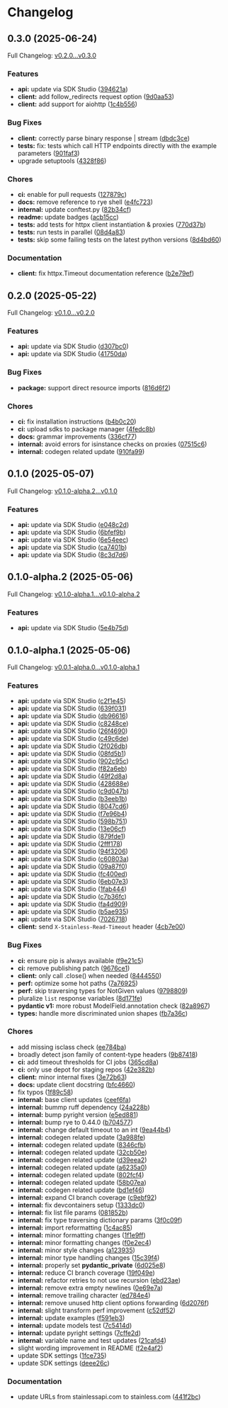 # Changelog

## 0.3.0 (2025-06-24)

Full Changelog: [v0.2.0...v0.3.0](https://github.com/patronus-ai/patronus-api-python/compare/v0.2.0...v0.3.0)

### Features

* **api:** update via SDK Studio ([394621a](https://github.com/patronus-ai/patronus-api-python/commit/394621af4956c1c46dc020838d24d0c6224ab54f))
* **client:** add follow_redirects request option ([9d0aa53](https://github.com/patronus-ai/patronus-api-python/commit/9d0aa531ccef74b7f6c03cb79dfc0f7f0cb9d20e))
* **client:** add support for aiohttp ([1c4b556](https://github.com/patronus-ai/patronus-api-python/commit/1c4b5568c755fea46ddad5e96872dfb6f828cfdc))


### Bug Fixes

* **client:** correctly parse binary response | stream ([dbdc3ce](https://github.com/patronus-ai/patronus-api-python/commit/dbdc3cec546600f449af8fcda3b2389c12029f28))
* **tests:** fix: tests which call HTTP endpoints directly with the example parameters ([901faf3](https://github.com/patronus-ai/patronus-api-python/commit/901faf319899f161cccf98995a5f9e26e58c1963))
* upgrade setuptools ([4328f86](https://github.com/patronus-ai/patronus-api-python/commit/4328f8611a91f78bdbbcff212ddbec642e7447ad))


### Chores

* **ci:** enable for pull requests ([127879c](https://github.com/patronus-ai/patronus-api-python/commit/127879c567743883472265affbef32d668528c7b))
* **docs:** remove reference to rye shell ([e4fc723](https://github.com/patronus-ai/patronus-api-python/commit/e4fc72352fc1759b0b7e82e2b739d4fffc1148ae))
* **internal:** update conftest.py ([82b34cf](https://github.com/patronus-ai/patronus-api-python/commit/82b34cfa8102c5c8a98ec5f44bce191dee14fbf7))
* **readme:** update badges ([acb15cc](https://github.com/patronus-ai/patronus-api-python/commit/acb15ccc380be0990cb16ee8e67bbe5c64675a11))
* **tests:** add tests for httpx client instantiation & proxies ([770d37b](https://github.com/patronus-ai/patronus-api-python/commit/770d37b60b9fda0630ca7c53577699f67539133b))
* **tests:** run tests in parallel ([08d4a83](https://github.com/patronus-ai/patronus-api-python/commit/08d4a835910f0064fb7dd846c4732deab61573fe))
* **tests:** skip some failing tests on the latest python versions ([8d4bd60](https://github.com/patronus-ai/patronus-api-python/commit/8d4bd6041be4dd70792c45ad16e0dceee1e47aa8))


### Documentation

* **client:** fix httpx.Timeout documentation reference ([b2e79ef](https://github.com/patronus-ai/patronus-api-python/commit/b2e79efabda9d803b803c4504cf5e99b354dc73c))

## 0.2.0 (2025-05-22)

Full Changelog: [v0.1.0...v0.2.0](https://github.com/patronus-ai/patronus-api-python/compare/v0.1.0...v0.2.0)

### Features

* **api:** update via SDK Studio ([d307bc0](https://github.com/patronus-ai/patronus-api-python/commit/d307bc0fdb7b811f41e5a7150ade8d43187834c9))
* **api:** update via SDK Studio ([41750da](https://github.com/patronus-ai/patronus-api-python/commit/41750da95e244542e211af7a3b67d92419460c37))


### Bug Fixes

* **package:** support direct resource imports ([816d6f2](https://github.com/patronus-ai/patronus-api-python/commit/816d6f2db8c19e74c8465cedd1dcf3693d9e7790))


### Chores

* **ci:** fix installation instructions ([b4b0c20](https://github.com/patronus-ai/patronus-api-python/commit/b4b0c201f162d092eee5d487d7ac436117b5367f))
* **ci:** upload sdks to package manager ([4fedc8b](https://github.com/patronus-ai/patronus-api-python/commit/4fedc8b9cfc1b183958f3a0ca981482139dc4cfa))
* **docs:** grammar improvements ([336cf77](https://github.com/patronus-ai/patronus-api-python/commit/336cf7783b3a9bb366078afec07d3bc18d50084a))
* **internal:** avoid errors for isinstance checks on proxies ([07515c6](https://github.com/patronus-ai/patronus-api-python/commit/07515c6d9a2f1984fac919ac84f6657e08f2c97b))
* **internal:** codegen related update ([910fa99](https://github.com/patronus-ai/patronus-api-python/commit/910fa9973ed67d0a6104f126db237ecb76b2d7ae))

## 0.1.0 (2025-05-07)

Full Changelog: [v0.1.0-alpha.2...v0.1.0](https://github.com/patronus-ai/patronus-api-python/compare/v0.1.0-alpha.2...v0.1.0)

### Features

* **api:** update via SDK Studio ([e048c2d](https://github.com/patronus-ai/patronus-api-python/commit/e048c2dd91616943b77d694eaf58ca3a69d8f0ec))
* **api:** update via SDK Studio ([6bfef9b](https://github.com/patronus-ai/patronus-api-python/commit/6bfef9b7d83cd2ce234ffc684ba46c4c5c876d5f))
* **api:** update via SDK Studio ([6e54eec](https://github.com/patronus-ai/patronus-api-python/commit/6e54eecb248d8563655d9c145cf50ad7c20aa183))
* **api:** update via SDK Studio ([ca7401b](https://github.com/patronus-ai/patronus-api-python/commit/ca7401b8c3e95e4135a7ecc0e8b945ea7864fba4))
* **api:** update via SDK Studio ([8c3d7d6](https://github.com/patronus-ai/patronus-api-python/commit/8c3d7d632f0490d6d7148b6ab48395ea7d4bcf9a))

## 0.1.0-alpha.2 (2025-05-06)

Full Changelog: [v0.1.0-alpha.1...v0.1.0-alpha.2](https://github.com/patronus-ai/patronus-api-python/compare/v0.1.0-alpha.1...v0.1.0-alpha.2)

### Features

* **api:** update via SDK Studio ([5e4b75d](https://github.com/patronus-ai/patronus-api-python/commit/5e4b75d185fa2018e0dcaaadd046fe4a10b93eb6))

## 0.1.0-alpha.1 (2025-05-06)

Full Changelog: [v0.0.1-alpha.0...v0.1.0-alpha.1](https://github.com/patronus-ai/patronus-api-python/compare/v0.0.1-alpha.0...v0.1.0-alpha.1)

### Features

* **api:** update via SDK Studio ([c2f1e45](https://github.com/patronus-ai/patronus-api-python/commit/c2f1e456cc4e82200819a5a07595272d2cad93f8))
* **api:** update via SDK Studio ([639f031](https://github.com/patronus-ai/patronus-api-python/commit/639f0315f7edc0d5794abde3835ab0941854340f))
* **api:** update via SDK Studio ([db96616](https://github.com/patronus-ai/patronus-api-python/commit/db96616ffbdbbeeeb5b25bf14d997044cba62625))
* **api:** update via SDK Studio ([c8248ce](https://github.com/patronus-ai/patronus-api-python/commit/c8248ce7cc166aa5510cd4feabaf0293158b1d6f))
* **api:** update via SDK Studio ([26f4690](https://github.com/patronus-ai/patronus-api-python/commit/26f4690b3b6c5662636190baaa9c9f7a6167efec))
* **api:** update via SDK Studio ([c49c6de](https://github.com/patronus-ai/patronus-api-python/commit/c49c6de9c8b084dddb37e6ae73867b82025aa42d))
* **api:** update via SDK Studio ([2f026db](https://github.com/patronus-ai/patronus-api-python/commit/2f026db744ce0b68fe96f3140501fc64f8059d41))
* **api:** update via SDK Studio ([08fd5b1](https://github.com/patronus-ai/patronus-api-python/commit/08fd5b1355cfa87ed52b6078a6ba8feeeff16d55))
* **api:** update via SDK Studio ([902c95c](https://github.com/patronus-ai/patronus-api-python/commit/902c95c55ee13338a773120fcf8652155182330d))
* **api:** update via SDK Studio ([f82a6eb](https://github.com/patronus-ai/patronus-api-python/commit/f82a6ebc9e3b0154324161ae3fd7b3efd143ef49))
* **api:** update via SDK Studio ([49f2d8a](https://github.com/patronus-ai/patronus-api-python/commit/49f2d8a0ad43e897c3c665c727d8e82da460259e))
* **api:** update via SDK Studio ([428688e](https://github.com/patronus-ai/patronus-api-python/commit/428688e1ba7f195920ad8ab8dfcd18ee1518ca12))
* **api:** update via SDK Studio ([c9d047b](https://github.com/patronus-ai/patronus-api-python/commit/c9d047bcb9ff3fc10636ca3e1fd3991f01b67429))
* **api:** update via SDK Studio ([b3eeb1b](https://github.com/patronus-ai/patronus-api-python/commit/b3eeb1b5bb528bb2350b68eb1e81f1ff6d77bd8b))
* **api:** update via SDK Studio ([8047cd6](https://github.com/patronus-ai/patronus-api-python/commit/8047cd688951fec546fec4b9219c26890939e0cf))
* **api:** update via SDK Studio ([f7e96b4](https://github.com/patronus-ai/patronus-api-python/commit/f7e96b400343782f3ca61748a021066f2c5361ce))
* **api:** update via SDK Studio ([598b751](https://github.com/patronus-ai/patronus-api-python/commit/598b751ce45f942c7d5651144f56d9892fa1fb3d))
* **api:** update via SDK Studio ([13e06cf](https://github.com/patronus-ai/patronus-api-python/commit/13e06cfab14ee960c9cfcbba1ce23969d3343ceb))
* **api:** update via SDK Studio ([879fde1](https://github.com/patronus-ai/patronus-api-python/commit/879fde16f4f301883c27e5c1c48ab0420631b8bd))
* **api:** update via SDK Studio ([2fff178](https://github.com/patronus-ai/patronus-api-python/commit/2fff1789d87b0650c377df59d001e5e3d0b55e1f))
* **api:** update via SDK Studio ([94f3206](https://github.com/patronus-ai/patronus-api-python/commit/94f320667f92038196a3c991d17d13d984e8b138))
* **api:** update via SDK Studio ([c60803a](https://github.com/patronus-ai/patronus-api-python/commit/c60803ac026fddf81ff87f5f4ee24e7d8baa10f3))
* **api:** update via SDK Studio ([09a87f0](https://github.com/patronus-ai/patronus-api-python/commit/09a87f09bdd3292015121071891cf9e47dfc5ad1))
* **api:** update via SDK Studio ([fc400ed](https://github.com/patronus-ai/patronus-api-python/commit/fc400edd62565ba98fa79f09cbdcb955853b1c71))
* **api:** update via SDK Studio ([6eb07e3](https://github.com/patronus-ai/patronus-api-python/commit/6eb07e3fce869c70debb077a14f48b485258a829))
* **api:** update via SDK Studio ([1fab444](https://github.com/patronus-ai/patronus-api-python/commit/1fab444d37d416d45b846c7727c119ef908b27dc))
* **api:** update via SDK Studio ([c7b36fc](https://github.com/patronus-ai/patronus-api-python/commit/c7b36fc2af09e33779b3405ae59771f2718e3627))
* **api:** update via SDK Studio ([fa4d909](https://github.com/patronus-ai/patronus-api-python/commit/fa4d909b61ba994ecdcc6796670610de0a4c7614))
* **api:** update via SDK Studio ([b5ae935](https://github.com/patronus-ai/patronus-api-python/commit/b5ae935fc45286b8319a22aa805ade8837061f67))
* **api:** update via SDK Studio ([7026718](https://github.com/patronus-ai/patronus-api-python/commit/70267188b0d7a71dcbef437d43fd583f410b2d44))
* **client:** send `X-Stainless-Read-Timeout` header ([4cb7e00](https://github.com/patronus-ai/patronus-api-python/commit/4cb7e0053414266ef5ad5800c2da8df4db0df934))


### Bug Fixes

* **ci:** ensure pip is always available ([f9e21c5](https://github.com/patronus-ai/patronus-api-python/commit/f9e21c52f8f4fec6f82a8da11d8dbc5f08abd241))
* **ci:** remove publishing patch ([9676ce1](https://github.com/patronus-ai/patronus-api-python/commit/9676ce1dc45a35d0545ab3d79a73eec285baa72e))
* **client:** only call .close() when needed ([8444550](https://github.com/patronus-ai/patronus-api-python/commit/8444550aa4e6e57afc86e89498807b01629ea78a))
* **perf:** optimize some hot paths ([7a76925](https://github.com/patronus-ai/patronus-api-python/commit/7a769259c215fa14d583bfaae772a17d53d91909))
* **perf:** skip traversing types for NotGiven values ([9798809](https://github.com/patronus-ai/patronus-api-python/commit/9798809a6c5432feba72a8d64270cb32f6e1a369))
* pluralize `list` response variables ([8d171fe](https://github.com/patronus-ai/patronus-api-python/commit/8d171febe58b58f4223c8bae0a5d68cae9bc1030))
* **pydantic v1:** more robust ModelField.annotation check ([82a8967](https://github.com/patronus-ai/patronus-api-python/commit/82a89677299385a95812ad2ea2e6fe5cc9e76dd9))
* **types:** handle more discriminated union shapes ([fb7a36c](https://github.com/patronus-ai/patronus-api-python/commit/fb7a36c365ddc81936e254a534afd6667f9ca536))


### Chores

* add missing isclass check ([ee784ba](https://github.com/patronus-ai/patronus-api-python/commit/ee784bad1a6153bfc73da25d561af08c1f4ff3e6))
* broadly detect json family of content-type headers ([9b87418](https://github.com/patronus-ai/patronus-api-python/commit/9b8741877be4ae893761e684038617fec952c0f4))
* **ci:** add timeout thresholds for CI jobs ([365cd8a](https://github.com/patronus-ai/patronus-api-python/commit/365cd8af6c7a49ce1c33ae406e02a75e0c75ffd0))
* **ci:** only use depot for staging repos ([42e382b](https://github.com/patronus-ai/patronus-api-python/commit/42e382bece034836f1c8b5597e8b131f410ca35c))
* **client:** minor internal fixes ([3e72b63](https://github.com/patronus-ai/patronus-api-python/commit/3e72b63e23cac5ad4efd7131c3da4bcfdad3be90))
* **docs:** update client docstring ([bfc4660](https://github.com/patronus-ai/patronus-api-python/commit/bfc466092a2bc96ff92e7fe4822e2dc078617d7d))
* fix typos ([1f89c58](https://github.com/patronus-ai/patronus-api-python/commit/1f89c58c25367e7134d1ad5c21cb0c455da3840c))
* **internal:** base client updates ([ceef6fa](https://github.com/patronus-ai/patronus-api-python/commit/ceef6fa57ccbb5e6181efc3b606d5bdbc25fab05))
* **internal:** bummp ruff dependency ([24a228b](https://github.com/patronus-ai/patronus-api-python/commit/24a228bbfe02e251816d6b46d7420a6ac0f0a2ce))
* **internal:** bump pyright version ([e5ed881](https://github.com/patronus-ai/patronus-api-python/commit/e5ed8813cb58d39c6894a077444e0a1b333e163d))
* **internal:** bump rye to 0.44.0 ([b704577](https://github.com/patronus-ai/patronus-api-python/commit/b704577ff3113532a569c3529e0d52cd674fdb24))
* **internal:** change default timeout to an int ([9ea44b4](https://github.com/patronus-ai/patronus-api-python/commit/9ea44b48c63aea46f1e9c6e1afd11a80ab072a2b))
* **internal:** codegen related update ([3a988fe](https://github.com/patronus-ai/patronus-api-python/commit/3a988fee7759a084db83db6239cf68616a481d46))
* **internal:** codegen related update ([8346cfb](https://github.com/patronus-ai/patronus-api-python/commit/8346cfb63d52478726c4c867a2102dba7311f0ae))
* **internal:** codegen related update ([32cb50e](https://github.com/patronus-ai/patronus-api-python/commit/32cb50e858c446aea36805c7cbee3bd7176d3e34))
* **internal:** codegen related update ([d39eea2](https://github.com/patronus-ai/patronus-api-python/commit/d39eea20a8fd57c6b8704f471a23a1ce082ed0dd))
* **internal:** codegen related update ([a6235a0](https://github.com/patronus-ai/patronus-api-python/commit/a6235a094dd128d1584c6724e777b10f2194e1ca))
* **internal:** codegen related update ([802fcf4](https://github.com/patronus-ai/patronus-api-python/commit/802fcf47ea4246f52e346fbca10c9d43ed9ae140))
* **internal:** codegen related update ([58b07ea](https://github.com/patronus-ai/patronus-api-python/commit/58b07ea3420d009516ed10a81412ba0596da6799))
* **internal:** codegen related update ([bd1ef46](https://github.com/patronus-ai/patronus-api-python/commit/bd1ef461472fdd6b66be5baacd2dbbdd4377294e))
* **internal:** expand CI branch coverage ([c9ebf92](https://github.com/patronus-ai/patronus-api-python/commit/c9ebf9245bd4df4b38b1b0419c27e5cf5835bc9d))
* **internal:** fix devcontainers setup ([1333dc0](https://github.com/patronus-ai/patronus-api-python/commit/1333dc07650bf338bb44f20c107c042493cd26c0))
* **internal:** fix list file params ([081852b](https://github.com/patronus-ai/patronus-api-python/commit/081852b3b544c54fa9b121a9d1e539f4bd26a866))
* **internal:** fix type traversing dictionary params ([3f0c09f](https://github.com/patronus-ai/patronus-api-python/commit/3f0c09f132532b6caccd760e99b042f87231e763))
* **internal:** import reformatting ([1c4ac85](https://github.com/patronus-ai/patronus-api-python/commit/1c4ac8578baca51ed7a4b828d9fc9fd35bbc45a4))
* **internal:** minor formatting changes ([1f1e9ff](https://github.com/patronus-ai/patronus-api-python/commit/1f1e9ff07076a42be6ee70a86a9e9932796c453b))
* **internal:** minor formatting changes ([f0e2ec4](https://github.com/patronus-ai/patronus-api-python/commit/f0e2ec4ded883c61498fc429f796ee066ddb957b))
* **internal:** minor style changes ([a123935](https://github.com/patronus-ai/patronus-api-python/commit/a123935989e2eabb67bb7372ec1b3ddbd7880fd5))
* **internal:** minor type handling changes ([15c39f4](https://github.com/patronus-ai/patronus-api-python/commit/15c39f45cb861cb2caccbaf1f5961a507726af1b))
* **internal:** properly set __pydantic_private__ ([6d025e8](https://github.com/patronus-ai/patronus-api-python/commit/6d025e840f8ee2efa0303a2a84e0ece6772ac9b3))
* **internal:** reduce CI branch coverage ([19f049e](https://github.com/patronus-ai/patronus-api-python/commit/19f049ed75f48b98dc5858d4909566f13ba3c591))
* **internal:** refactor retries to not use recursion ([ebd23ae](https://github.com/patronus-ai/patronus-api-python/commit/ebd23aeee97e0df87f320a18b0ac3bbccfc6f7ce))
* **internal:** remove extra empty newlines ([0e69e7a](https://github.com/patronus-ai/patronus-api-python/commit/0e69e7a32da80483e840b3f390d2c8a3d8324cfa))
* **internal:** remove trailing character ([ed784e4](https://github.com/patronus-ai/patronus-api-python/commit/ed784e4821c90279171b73563dbbe15fff86f5f0))
* **internal:** remove unused http client options forwarding ([6d2076f](https://github.com/patronus-ai/patronus-api-python/commit/6d2076fa8e72ecbcf147217697f0c29e5042d0bb))
* **internal:** slight transform perf improvement ([c52df52](https://github.com/patronus-ai/patronus-api-python/commit/c52df526a3c12a33442299e2f7b59e085e8fe27b))
* **internal:** update examples ([f591eb3](https://github.com/patronus-ai/patronus-api-python/commit/f591eb320fbd21604a957bad1a0851db3eab11e4))
* **internal:** update models test ([7c5414d](https://github.com/patronus-ai/patronus-api-python/commit/7c5414d7d298a98849143b9d43069da193684e0b))
* **internal:** update pyright settings ([7cffe2d](https://github.com/patronus-ai/patronus-api-python/commit/7cffe2d7d65afb32fb1ad7aff8b7ed1762430544))
* **internal:** variable name and test updates ([21cafd4](https://github.com/patronus-ai/patronus-api-python/commit/21cafd40c373bfc843a3e0a353b5c664ae01d048))
* slight wording improvement in README ([f2e4af2](https://github.com/patronus-ai/patronus-api-python/commit/f2e4af2798514b030b35edababe2488d6613802f))
* update SDK settings ([1fce735](https://github.com/patronus-ai/patronus-api-python/commit/1fce73538032e5767909728f40d9c1c39547c41e))
* update SDK settings ([deee26c](https://github.com/patronus-ai/patronus-api-python/commit/deee26cc10009419ff2a5c874b160f6677d3c43c))


### Documentation

* update URLs from stainlessapi.com to stainless.com ([441f2bc](https://github.com/patronus-ai/patronus-api-python/commit/441f2bc27be51abcabd839f034ad7e60d0cf1611))

